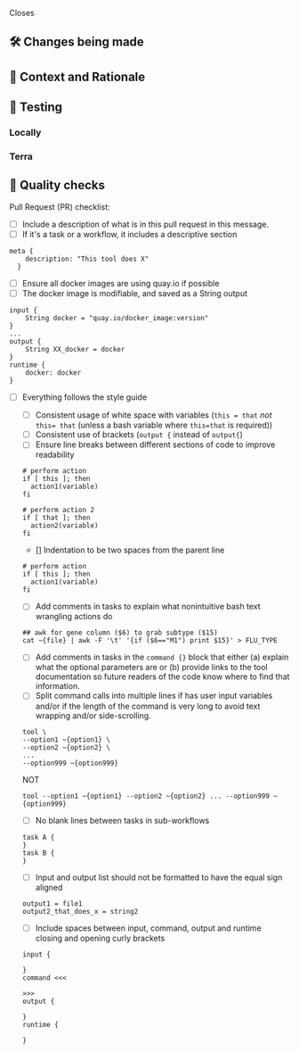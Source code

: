 <!--
Thank your for contributing to Theiagen's Public Health Bioinformatics repository!
Please fill in the appropriate checklist below and delete whatever is not relevant.

Documentation on how to contribute can be found at https://github.com/theiagen/public_health_bioinformatics#contributing-to-the-phb-workflows

Please replace all '[ ]' with '[X]' to demonstrate completion.

Please delete all text within '<>'. 
-->
Closes <Issue number>

## :hammer_and_wrench: Changes being made

<!--Here give examples of the changes you've made to this pull request. Include an itemized list if you can. It'll help the reviewer-->

## :brain: Context and Rationale

<!--What's the context of the changes? Where there any trade-offs you had to consider?-->

## :test_tube: Testing

### Locally

<!--Please show, with screenshots when possible, that your changes pass the local execution of the workflow-->

### Terra

<!--Please show, with screenshots when possible and/or a URL to the job execution, that your changes pass the execution of the workflow on Terra.bio-->

## :microscope: Quality checks

<!--Please ensure that your changes respect the following quality checks.-->

Pull Request (PR) checklist:
- [ ] Include a description of what is in this pull request in this message.
- [ ] If it's a task or a workflow, it includes a descriptive section

```
meta {
    description: "This tool does X"
  }
```

- [ ] Ensure all docker images are using quay.io if possible
- [ ] The docker image is modifiable, and saved as a String output

```
input {
	String docker = "quay.io/docker_image:version"
}
...
output {
    String XX_docker = docker
}
runtime {
	docker: docker
}
```

- [ ] Everything follows the style guide
  - [ ] Consistent usage of white space with variables (`this = that` *not* `this= that` (unless a bash variable where `this=that` is required))
  - [ ] Consistent use of brackets (`output {` instead of `output{`)
  - [ ] Ensure line breaks between different sections of code to improve readability

  ```
  # perform action
  if [ this ]; then
    action1(variable)
  fi

  # perform action 2
  if [ that ]; then
    action2(variable)
  fi
  ```
  
  - [] Indentation to be two spaces from the parent line

  ```
  # perform action
  if [ this ]; then
    action1(variable)
  fi
  ```

  - [ ] Add comments in tasks to explain what nonintuitive bash text wrangling actions do

  ```
  ## awk for gene column ($6) to grab subtype ($15)
  cat ~{file} | awk -F '\t' '{if ($6=="M1") print $15}' > FLU_TYPE
  ```

  - [ ] Add comments in tasks in the `command {}` block that either (a) explain what the optional parameters are or (b) provide links to the tool documentation so future readers of the code know where to find that information.
  - [ ] Split command calls into multiple lines if has user input variables and/or if the length of the command is very long to avoid text wrapping and/or side-scrolling.

  ```
  tool \
  --option1 ~{option1} \
  --option2 ~{option2} \
  ...
  --option999 ~{option999}
  ```

  NOT

  ```
  tool --option1 ~{option1} --option2 ~{option2} ... --option999 ~{option999}
  ```

  - [ ] No blank lines between tasks in sub-workflows

  ```
  task A {
  }
  task B {
  }
  ```

  - [ ] Input and output list should not be formatted to have the equal sign aligned

  ```
  output1 = file1
  output2_that_does_x = string2 
  ```

  - [ ] Include spaces between input, command, output and runtime closing and opening curly brackets

  ```
  input {
  
  }
  command <<<
  
  >>>
  output {

  }
  runtime {

  }
  ```